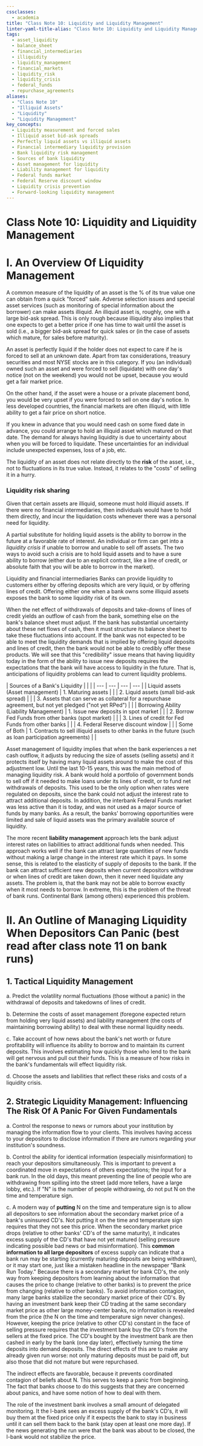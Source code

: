 ```yaml
---
cssclasses:
  - academia
title: "Class Note 10: Liquidity and Liquidity Management"
linter-yaml-title-alias: "Class Note 10: Liquidity and Liquidity Management"
tags:
  - asset_liquidity
  - balance_sheet
  - financial_intermediaries
  - illiquidity
  - liquidity_management
  - financial_markets
  - liquidity_risk
  - liquidity_crisis
  - federal_funds
  - repurchase_agreements
aliases:
  - "Class Note 10"
  - "Illiquid Assets"
  - "Liquidity"
  - "Liquidity Management"
key_concepts:
  - Liquidity measurement and forced sales
  - Illiquid asset bid-ask spreads
  - Perfectly liquid assets vs illiquid assets
  - Financial intermediary liquidity provision
  - Bank liquidity risk management
  - Sources of bank liquidity
  - Asset management for liquidity
  - Liability management for liquidity
  - Federal funds market
  - Federal Reserve discount window
  - Liquidity crisis prevention
  - Forward-looking liquidity management
---
```


# Class Note 10: Liquidity and Liquidity Management

# I. **An Overview Of Liquidity Management**

A common measure of the liquidity of an asset is the % of its true value one can obtain from a quick "forced" sale. Adverse selection issues and special asset services (such as monitoring of special information about the borrower) can make assets illiquid. An illiquid asset is, roughly, one with a large bid-ask spread. This is only rough because illiquidity also implies that one expects to get a better price if one has time to wait until the asset is sold (i.e., a bigger bid-ask spread for quick sales or (in the case of assets which mature, for sales before maturity).

An asset is perfectly liquid if the holder does not expect to care if he is forced to sell at an unknown date. Apart from tax considerations, treasury securities and most NYSE stocks are in this category. If you (an individual) owned such an asset and were forced to sell (liquidate) with one day's notice (not on the weekend) you would not be upset, because you would get a fair market price.

On the other hand, if the asset were a house or a private placement bond, you would be very upset if you were forced to sell on one day's notice. In less developed countries, the financial markets are often illiquid, with little ability to get a fair price on short notice.

If you knew in advance that you would need cash on some fixed date in advance, you could arrange to hold an illiquid asset which matured on that date. The demand for always having liquidity is due to uncertainty about when you will be forced to liquidate. These uncertainties for an individual include unexpected expenses, loss of a job, etc.

The liquidity of an asset does not relate directly to the **risk** of the asset, i.e., not to fluctuations in its true value. Instead, it relates to the "costs" of selling it in a hurry.

### Liquidity risk sharing

Given that certain assets are illiquid, someone must hold illiquid assets. If there were no financial intermediaries, then individuals would have to hold them directly, and incur the liquidation costs whenever there was a personal need for liquidity.

A partial substitute for holding liquid assets is the ability to borrow in the future at a favorable rate of interest. An individual or firm can get into a *liquidity crisis* if unable to borrow and unable to sell off assets. The two ways to avoid such a crisis are to hold liquid assets and to have a sure ability to borrow (either due to an explicit contract, like a line of credit, or absolute faith that you will be able to borrow in the market). 

Liquidity and financial intermediaries Banks can provide liquidity to customers either by offering deposits which are very liquid, or by offering lines of credit. Offering either one when a bank owns some illiquid assets exposes the bank to some liquidity risk of its own.

When the net effect of withdrawals of deposits and take-downs of lines of credit yields an outflow of cash from the bank, something else on the bank's balance sheet must adjust. If the bank has substantial uncertainty about these net flows of cash, then it must structure its balance sheet to take these fluctuations into account. If the bank was not expected to be able to meet the liquidity demands that is implied by offering liquid deposits and lines of credit, then the bank would not be able to credibly offer these products. We will see that this "credibility" issue means that having liquidity today in the form of the ability to issue new deposits requires the expectations that the bank will have access to liquidity in the future. That is, anticipations of liquidity problems can lead to current liquidity problems.

 | Sources of a Bank's Liquidity |  |  |
 | --- | --- | --- | --- | 
 | Liquid assets (Asset management) | 1. Maturing assets |  |
| 2. Liquid assets (small bid-ask spread) |  |
| 3. Assets that can serve as collateral for a repurchase agreement, but not yet pledged ("not yet RPed") |  |
 | Borrowing Ability (Liability Management) | 1. Issue new deposits in spot market |  |
| 2. Borrow Fed Funds from other banks (spot market) |  |
| 3. Lines of credit for Fed Funds from other banks |  |
| 4. Federal Reserve discount window |  |
 | Some of Both | 1. Contracts to sell illiquid assets to other banks in the future (such as loan participation agreements) |  |

Asset management of liquidity implies that when the bank experiences a net cash outflow, it adjusts by reducing the size of assets (selling assets) and it protects itself by having many liquid assets around to make the cost of this adjustment low. Until the last 10-15 years, this was the main method of managing liquidity risk. A bank would hold a portfolio of government bonds to sell off if it needed to make loans under its lines of credit, or to fund net withdrawals of deposits. This used to be the only option when rates were regulated on deposits, since the bank could not adjust the interest rate to attract additional deposits. In addition, the interbank Federal Funds market was less active than it is today, and was not used as a major source of funds by many banks. As a result, the banks' borrowing opportunities were limited and sale of liquid assets was the primary available source of liquidity.

The more recent **liability management** approach lets the bank adjust interest rates on liabilities to attract additional funds when needed. This approach works well if the bank can attract large quantities of new funds without making a large change in the interest rate which it pays. In some sense, this is related to the elasticity of supply of deposits to the bank. If the bank can attract sufficient new deposits when current depositors withdraw or when lines of credit are taken down, then it never need liquidate any assets. The problem is, that the bank may not be able to borrow exactly when it most needs to borrow. In extreme, this is the problem of the threat of bank runs. Continental Bank (among others) experienced this problem.

# II. An Outline of Managing Liquidity When Depositors Can **Panic (best read after** class note 11 on bank runs)

## 1. **Tactical Liquidity Management**

a. Predict the volatility normal fluctuations (those without a panic) in the withdrawal of deposits and takedowns of lines of credit.

b. Determine the costs of asset management (foregone expected return from holding very liquid assets) and liability management (the costs of maintaining borrowing ability) to deal with these normal liquidity needs.

c. Take account of how news about the bank's net worth or future profitability will influence its ability to borrow and to maintain its current deposits. This involves estimating how quickly those who lend to the bank will get nervous and pull out their funds. This is a measure of how risks in the bank's fundamentals will effect liquidity risk.

d. Choose the assets and liabilities that reflect these risks and costs of a liquidity crisis.

## 2. **Strategic Liquidity Management: Influencing The Risk Of A Panic For Given** Fundamentals

a. Control the response to news or rumors about your institution by managing the information flow to your clients. This involves having access to your depositors to disclose information if there are rumors regarding your institution's soundness.

b. Control the ability for identical information (especially misinformation) to reach your depositors simultaneously. This is important to prevent a coordinated move in expectations of others expectations; the input for a bank run. In the old days, this meant preventing the line of people who are withdrawing from spilling into the street (add more tellers, have a large lobby, etc.). If "N" is the number of people withdrawing, do not put N on the time and temperature sign.

c. A modern way of **putting** N on the time and temperature sign is to allow all depositors to see information about the secondary market price of a bank's uninsured CD's. Not putting it on the time and temperature sign requires that they not see this price. When the secondary market price drops (relative to other banks' CD's of the same maturity), it indicates excess supply of the CD's that have not yet matured (selling pressure indicating possible bad news or bad misinformation). This **common information to all large depositors** of excess supply can indicate that a bank run may be starting (currently maturing deposits are being withdrawn), or it may start one, just like a mistaken headline in the newspaper "Bank Run Today."
Because there is a secondary market for bank CD's, the only way from keeping depositors from learning about the information that causes the price to change (relative to other banks) is to prevent the price from changing (relative to other banks). To avoid information contagion, many large banks stabilize the secondary market price of their CD's. By having an investment bank keep their CD trading at the same secondary market price as other large money-center banks, no information is revealed from the price (the N on the time and temperature sign never changes). However, keeping the price (relative to other CD's) constant in the face of selling pressure requires that the investment bank buy the CD's from the sellers at the fixed price. The CD's bought by the investment bank are then cashed in early by the bank (one day later), effectively turning the time deposits into demand deposits. The direct effects of this are to make any already given run worse: not only maturing deposits must be paid off, but also those that did not mature but were repurchased.

The indirect effects are favorable, because it prevents coordinated contagion of beliefs about N. This serves to keep a panic from beginning. The fact that banks choose to do this suggests that they are concerned about panics, and have some notion of how to deal with them.

The role of the investment bank involves a small amount of delegated monitoring. It the I-bank sees an excess supply of the bank's CD's, it will buy them at the fixed price only if it expects the bank to stay in business until it can sell them back to the bank (stay open at least one more day). If the news generating the run were that the bank was about to be closed, the I-bank would not stabilize the price.
